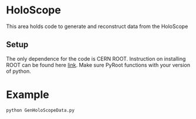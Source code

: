 # HoloScope

This area holds code to generate and reconstruct data from the HoloScope

## Setup

The only dependence for the code is CERN ROOT. Instruction on installing ROOT can be found here [link](https://root.cern/install/). Make sure PyRoot functions with your version of python.

# Example

```
python GenHoloScopeData.py
```